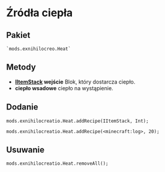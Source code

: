 # Źródła ciepła

## Pakiet
```zenscirpt
`mods.exnihilocreo.Heat`
```

## Metody

- **[IItemStack](/Vanilla/Items/IItemStack/) wejście** Blok, który dostarcza ciepło.
- **ciepło wsadowe** ciepło na wystąpienie.

## Dodanie

```zenscript
mods.exnihilocreatio.Heat.addRecipe(IItemStack, Int);

mods.exnihilocreatio.Heat.addRecipe(<minecraft:log>, 20);
```

## Usuwanie

```zenscript
mods.exnihilocreatio.Heat.removeAll();
```